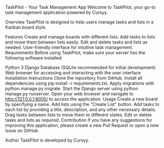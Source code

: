 
TaskPilot - Your Task Management App
Welcome to TaskPilot, your go-to task management application powered by Cursyy.

Overview
TaskPilot is designed to help users manage tasks and lists in a Kanban board style.

Features
Create and manage boards with different lists.
Add tasks to lists and move them between lists easily.
Edit and delete tasks and lists as needed.
User-friendly interface for intuitive task management.
Requirements
Before using TaskPilot, make sure your server has the following software installed:

Python 3
Django
Database (SQLite recommended for initial development)
Web browser for accessing and interacting with the user interface
Installation Instructions
Clone the repository from GitHub.
Install all dependencies using pip install -r requirements.txt.
Apply migrations with python manage.py migrate.
Start the Django server using python manage.py runserver.
Open your web browser and navigate to http://127.0.0.1:8000/ to access the application.
Usage
Create a new board by specifying a name.
Add lists using the "Create List" button.
Add tasks to each list by providing a title, description, and any other necessary details.
Drag tasks between lists to move them to different states.
Edit or delete tasks and lists as required.
Contribution
If you have any suggestions for improving this application, please create a new Pull Request or open a new Issue on GitHub.

Author
TaskPilot is developed by Cursyy.
